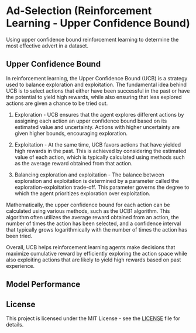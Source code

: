# Ad-Selection (Reinforcement Learning - Upper Confidence Bound)

Using upper confidence bound reinforcement learning to determine the most effective advert in a dataset.

## Upper Confidence Bound

In reinforcement learning, the Upper Confidence Bound (UCB) is a strategy used to balance exploration and exploitation. The fundamental idea behind UCB is to select actions that either have been successful in the past or have the potential to yield high rewards, while also ensuring that less explored actions are given a chance to be tried out.

1. Exploration - UCB ensures that the agent explores different actions by assigning each action an upper confidence bound based on its estimated value and uncertainty. Actions with higher uncertainty are given higher bounds, encouraging exploration.

2. Exploitation - At the same time, UCB favors actions that have yielded high rewards in the past. This is achieved by considering the estimated value of each action, which is typically calculated using methods such as the average reward obtained from that action.

3. Balancing exploration and exploitation - The balance between exploration and exploitation is determined by a parameter called the exploration-exploitation trade-off. This parameter governs the degree to which the agent prioritizes exploration over exploitation.

Mathematically, the upper confidence bound for each action can be calculated using various methods, such as the UCB1 algorithm. This algorithm often utilizes the average reward obtained from an action, the number of times the action has been selected, and a confidence interval that typically grows logarithmically with the number of times the action has been tried.

Overall, UCB helps reinforcement learning agents make decisions that maximize cumulative reward by efficiently exploring the action space while also exploiting actions that are likely to yield high rewards based on past experience.

## Model Performance



## License

This project is licensed under the MIT License - see the [LICENSE](LICENSE) file for details.